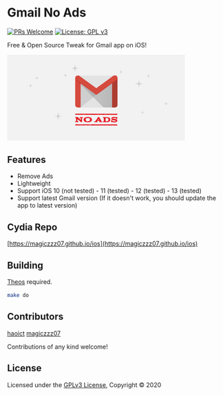# Gmail No Ads

[![PRs Welcome](https://img.shields.io/badge/PRs-welcome-brightgreen.svg?style=flat-square)](http://makeapullrequest.com)
[![License: GPL v3](https://img.shields.io/badge/License-GPLv3-blue.svg)](https://www.gnu.org/licenses/gpl-3.0)

Free & Open Source Tweak for Gmail app on iOS!

<img src="./pref/Resources/Banner.jpg" alt="Gmail No Ads" width="414"/>

## Features
- Remove Ads
- Lightweight
- Support iOS 10 (not tested) - 11 (tested) - 12 (tested) - 13 (tested)
- Support latest Gmail version (If it doesn't work, you should update the app to latest version)

## Cydia Repo

[https://magiczzz07.github.io/ios](https://magiczzz07.github.io/ios)

<!-- ## Screenshot

<img src="https://haoict.github.io/cydia/images/gnapref.png" alt="Gmail No Ads Preferences" width="280"/> -->

## Building

[Theos](https://github.com/theos/theos) required.

```bash
make do
```

## Contributors

[haoict](https://github.com/haoict)
[magiczzz07](https://magicz.info)

Contributions of any kind welcome!

## License

Licensed under the [GPLv3 License](./LICENSE), Copyright © 2020